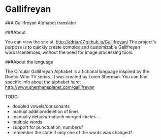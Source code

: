 Gallifreyan
===========

##A Gallifreyan Alphabet translator

###About

You can view the site at: http://adrian17.github.io/Gallifreyan/
The project's purpose is to quickly create complex and customizable Gallifreyan words/sentences, without the need for image processing tools.

###About the language

The Circular Gallifreyan Alphabet is a fictional language inspired by the Doctor Who TV series. It was created by Loren Sherman.
You can find specific info about the alphabet here: http://www.shermansplanet.com/gallifreyan


TODO:
- doubled vowels/consonants
- manual addition/deletion of lines
- manually detach/reattach merged circles
...
- multiple words
- support for punctuation, numbers?
- remember the state if only one of the words was changed?